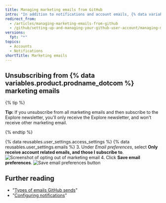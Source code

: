 ```yaml
---
title: Managing marketing emails from GitHub
intro: "In addition to notifications and account emails, {% data variables.product.prodname_dotcom %} occasionally sends marketing emails with news and information about our products. If you unsubscribe from existing marketing emails, you won't be included in future campaigns unless you change your {% data variables.product.prodname_dotcom %} email settings."
redirect_from:
  - /articles/managing-marketing-emails-from-github
  - /github/setting-up-and-managing-your-github-user-account/managing-marketing-emails-from-github
versions:
  fpt: "*"
topics:
  - Accounts
  - Notifications
shortTitle: Marketing emails
---
```


## Unsubscribing from {% data variables.product.prodname_dotcom %} marketing emails

{% tip %}

**Tip:** If you unsubscribe from all marketing emails and then subscribe to the Explore newsletter, you'll only receive the Explore newsletter, and won't receive other marketing email.

{% endtip %}

{% data reusables.user_settings.access_settings %}
{% data reusables.user_settings.emails %} 3. Under _Email preferences_, select **Only receive account related emails, and those I subscribe to**.
![Screenshot of opting out of marketing email](/assets/images/help/notifications/email_preferences.png) 4. Click **Save email preferences**.
![Save email preferences button](/assets/images/help/notifications/save_email_preferences.png)

## Further reading

- "[Types of emails GitHub sends](/articles/types-of-emails-github-sends)"
- "[Configuring notifications](/github/managing-subscriptions-and-notifications-on-github/configuring-notifications)"
